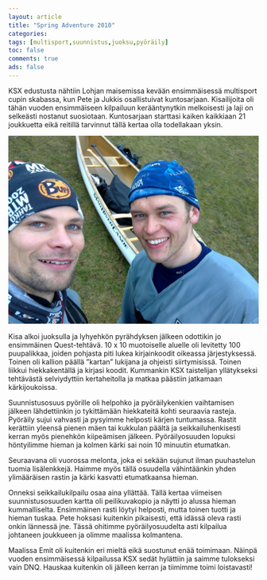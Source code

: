 ```yaml
---
layout: article 
title: "Spring Adventure 2010" 
categories: 
tags: [multisport,suunnistus,juoksu,pyöräily]
toc: false 
comments: true 
ads: false 
---
```


KSX edustusta nähtiin Lohjan maisemissa kevään ensimmäisessä multisport
cupin skabassa, kun Pete ja Jukkis osallistuivat kuntosarjaan.
Kisailijoita oli tähän vuoden ensimmäiseen kilpailuun kerääntynytkin
melkoisesti ja laji on selkeästi nostanut suosiotaan. Kuntosarjaan
starttasi kaiken kaikkiaan 21 joukkuetta eikä reitillä tarvinnut tällä
kertaa olla todellakaan yksin.

![](/images/spring-adventure-2010/Image0003%20(1).jpg)

<div>

Kisa alkoi juoksulla ja lyhyehkön pyrähdyksen jälkeen odottikin jo
ensimmäinen Quest-tehtävä. 10 x 10 muotoiselle aluelle oli levitetty 100
puupalikkaa, joiden pohjasta piti lukea kirjainkoodit oikeassa
järjestyksessä. Toinen oli kallion päällä ”kartan” lukijana ja ohjeisti
siirtymisissä. Toinen liikkui hiekkakentällä ja kirjasi koodit.
Kummankin KSX taistelijan yllätykseksi tehtävästä selviydyttiin
kertaheitolla ja matkaa päästiin jatkamaan kärkijoukoissa.

Suunnistusosuus pyörille oli helpohko ja pyöräilykenkien vaihtamisen
jälkeen lähdettiinkin jo tykittämään hiekkateitä kohti seuraavia
rasteja. Pyöräily sujui vahvasti ja pysyimme helposti kärjen tuntumassa.
Rastit kerättiin yleensä pienen mäen tai kukkulan päältä ja
seikkailuhenkisesti kerran myös pienehkön kiipeämisen jälkeen.
Pyöräilyosuuden lopuksi höntyilimme hieman ja kolmen kärki sai noin 10
minuutin etumatkan.

Seuraavana oli vuorossa melonta, joka ei sekään sujunut ilman
puuhastelun tuomia lisälenkkejä. Haimme myös tällä osuudella
vähintäänkin yhden ylimääräisen rastin ja kärki kasvatti etumatkaansa
hieman.

Onneksi seikkailukilpailu osaa aina yllättää. Tällä kertaa viimeisen
suunnistusosuuden kartta oli peilikuvakopio ja näytti jo alussa hieman
kummalliselta. Ensimmäinen rasti löytyi helposti, mutta toinen tuotti ja
hieman tuskaa. Pete hoksasi kuitenkin pikaisesti, että idässä oleva
rasti onkin lännessä jne. Tässä ohitimme pyöräilyosuudelta asti
kilpailua johtaneen joukkueen ja olimme maalissa kolmantena.

Maalissa Emit oli kuitenkin eri mieltä eikä suostunut enää toimimaan.
Näinpä vuoden ensimmäisessä kilpailussa KSX sedät hylättiin ja saimme
tulokseksi vain DNQ. Hauskaa kuitenkin oli jälleen kerran ja tiimimme
toimi loistavasti!

</div>
